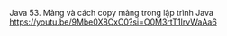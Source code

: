 Java 53. Mảng và cách copy mảng trong lập trình Java
https://youtu.be/9Mbe0X8CxC0?si=O0M3rtT1IrvWaAa6